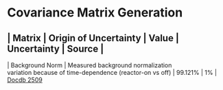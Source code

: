 # Covariance Matrix Generation 

| Matrix | Origin of Uncertainty | Value | Uncertainty | Source |
---
| Background Norm | Measured background normalization <br> variation because of time-dependence (reactor-on vs off) | 99.121% | 1% | [Docdb 2509](https://docdb.wlab.yale.edu/prospect/ShowDocument?docid=2509)
